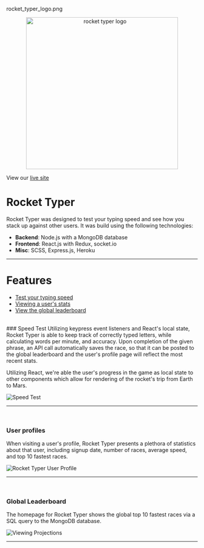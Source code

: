 rocket_typer_logo.png

<p align="center">
  <a href="http://hype-chat.com/">
    <img src="https://github.com/jameshawkinsjr/rocket-typer/blob/master/frontend/public/assets/rocket_typer_logo.png" alt="rocket typer logo" width="400">
  </a>
</p>

View our [live site](https://www.rockettyper.com/)

# Rocket Typer
Rocket Typer was designed to test your typing speed and see how you stack up against other users. It was build using the following technologies: 
* <strong>Backend</strong>: Node.js with a MongoDB database
* <strong>Frontend</strong>: React.js with Redux, socket.io
* <strong>Misc</strong>: SCSS, Express.js, Heroku

*** 
# Features 
* [Test your typing speed](https://github.com/jameshawkinsjr/rocket-typer#speed-test)
* [Viewing a user's stats](https://github.com/jameshawkinsjr/flex-invest#speed-test)
* [View the global leaderboard](https://github.com/jameshawkinsjr/flex-invest#global-leaderboard)


<br>
### Speed Test
Utilizing keypress event listeners and React's local state, Rocket Typer is able to keep track of correctly typed letters, while calculating words per minute, and accuracy. Upon completion of the given phrase, an API call automatically saves the race, so that it can be posted to the global leaderboard and the user's profile page will reflect the most recent stats.

Utilizing React, we're able the user's progress in the game as local state to other components which allow for rendering of the rocket's trip from Earth to Mars.

![Speed Test](https://github.com/jameshawkinsjr/rocket-typer/blob/master/frontend/public/assets/rocket_typer.gif)

*** 
<br>

### User profiles
When visiting a user's profile, Rocket Typer presents a plethora of statistics about that user, including signup date, number of races, average speed, and top 10 fastest races.

![Rocket Typer User Profile](https://github.com/jameshawkinsjr/rocket-typer/blob/master/frontend/public/assets/rocket_typer_profile.png)

***
<br>

### Global Leaderboard
The homepage for Rocket Typer shows the global top 10 fastest races via a SQL query to the MongoDB database.

![Viewing Projections](https://github.com/jameshawkinsjr/rocket-typer/blob/master/frontend/public/assets/rocket_typer_profile.png)
***
<br>